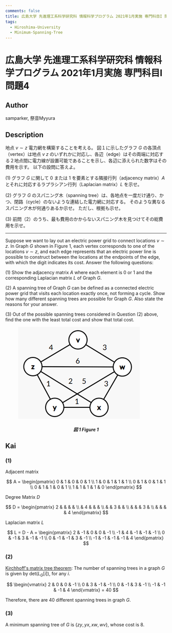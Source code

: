 ```yaml
---
comments: false
title: 広島大学 先進理工系科学研究科 情報科学プログラム 2021年1月実施 専門科目I 問題4
tags:
  - Hiroshima-University
  - Minimum-Spanning-Tree
---
```

# 広島大学 先進理工系科学研究科 情報科学プログラム 2021年1月実施 専門科目I 問題4


## **Author**
samparker, 祭音Myyura

## **Description**
地点 $v \sim z$ 電力網を構築することを考える。
図１に示したグラフ $G$ の各頂点（vertex）は地点 $v ~ z$ のいずれかに対応し、各辺（edge）はその両端に対応する２地点間に電力線が設置可能であることを示し、各辺に添えられた数字はその費用を示す。
以下の設問に答えよ。

(1) グラフ $G$ に関して $0$ または $1$ を要素とする隣接行列（adjacency matrix）$A$ とそれに対応するラプラシアン行列（Laplacian matrix）$L$ を示せ。

(2) グラフ $G$ のスパニング木（spanning tree）は、各地点を一度だけ通り、かつ、閉路（cycle）のないような連結した電力網に対応する。
そのような異なるスパニング木が何通りあるか示せ。
ただし、根拠も示せ。

(3) 前問（2）のうち、最も費用のかからないスパニング木を見つけてその総費用を示せ。

--------------------------------------------------------

Suppose we want to lay out an electric power grid to connect locations $v \sim z$.
In Graph $G$ shown in Figure 1, each vertex corresponds to one of the locations $v \sim z$, and each edge represents that an electric power line is possible to construct between the locations at the endpoints of the edge, with which the digit indicates its cost.
Answer the following questions:

(1) Show the adjacency matrix $A$ where each element is $0$ or $1$ and the corresponding Laplacian matrix $L$ of Graph $G$.

(2) A spanning tree of Graph $G$ can be defined as a connected electric power grid that visits each location exactly once, not forming a cycle.
Show how many different spanning trees are possible for Graph $G$. Also state the reasons for your answer.

(3) Out of the possible spanning trees considered in Question (2) above, find the one with the least total cost and show that total cost.

<figure style="text-aligned:center;">
  <img src="https://raw.githubusercontent.com/Myyura/the_kai_project_assets/main/kakomonn/hiroshima_university/ASE/is_202101_senmon_I_4_p1.png" width="380" height="286" alt=""/>
</figure>

##### <center> 図 1 Figure 1

## **Kai**
### (1)
Adjacent matrix

$$
A = \begin{pmatrix}
    0 & 1 & 0 & 0 & 1 \\
    1 & 0 & 1 & 1 & 1 \\
    0 & 1 & 0 & 1 & 1 \\
    0 & 1 & 1 & 0 & 1 \\
    1 & 1 & 1 & 1 & 0
\end{pmatrix}
$$

Degree Matrix $D$

$$
D = \begin{pmatrix}
    2 & & & & \\
    & 4 & & & \\
    & & 3 & & \\
    & & & 3 & \\
    & & & & 4
\end{pmatrix}
$$

Laplacian matrix $L$

$$
L = D - A = \begin{pmatrix}
    2 & -1 & 0 & 0 & -1 \\
    -1 & 4 & -1 & -1 & -1 \\
    0 & -1 & 3 & -1 & -1 \\
    0 & -1 & -1 & 3 & -1 \\
    -1 & -1 & -1 & -1 & 4
\end{pmatrix}
$$

### (2)
[Kirchhoff's matrix tree theorem](https://en.wikipedia.org/wiki/Kirchhoff%27s_theorem): The number of spanning trees in a graph $G$ is given by $\text{det}(L_G[i])$, for any $i$.

$$
\begin{vmatrix}
    2 &  0 & 0 & -1 \\
    0 &  3 & -1 & -1 \\
    0 &  -1 & 3 & -1 \\
    -1 &  -1 & -1 & 4
\end{vmatrix} = 40
$$

Therefore, there are $40$ different spanning trees in graph $G$.

### (3)
A minimum spanning tree of $G$ is $\{zy, yx, xw, wv\}$, whose cost is $8$.
